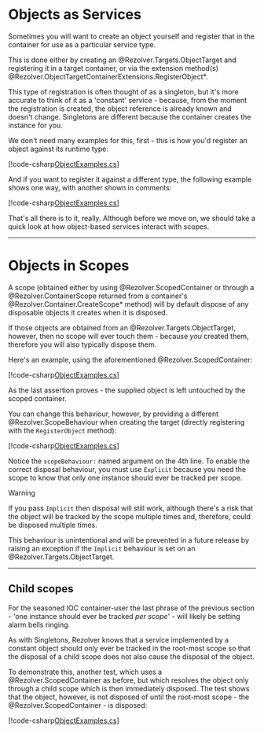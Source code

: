 ﻿# Objects as Services

Sometimes you will want to create an object yourself and register that in the container for use as
a particular service type.

This is done either by creating an @Rezolver.Targets.ObjectTarget and registering it in a target 
container, or via the extension method(s) @Rezolver.ObjectTargetContainerExtensions.RegisterObject*.

This type of registration is often thought of as a singleton, but it's more accurate to think of
it as a 'constant' service - because, from the moment the registration is created, the object reference
is already known and doesn't change.  Singletons are different because the container
creates the instance for you.

We don't need many examples for this, first - this is how you'd register an object against its 
runtime type:

[!code-csharp[ObjectExamples.cs](../../../../test/Rezolver.Tests.Examples/ObjectExamples.cs#example1)]

And if you want to register it against a different type, the following example shows one way, with 
another shown in comments:

[!code-csharp[ObjectExamples.cs](../../../../test/Rezolver.Tests.Examples/ObjectExamples.cs#example2)]

That's all there is to it, really.  Although before we move on, we should take a quick look at how 
object-based services interact with scopes.

* * *

# Objects in Scopes

A scope (obtained either by using @Rezolver.ScopedContainer or through a @Rezolver.ContainerScope returned from a container's 
@Rezolver.Container.CreateScope* method) will by default dispose of any disposable objects it creates when it is disposed.

If those objects are obtained from an @Rezolver.Targets.ObjectTarget, however, then no scope will ever touch them - because *you* created them,
therefore you will also typically dispose them.

Here's an example, using the aforementioned @Rezolver.ScopedContainer:

[!code-csharp[ObjectExamples.cs](../../../../test/Rezolver.Tests.Examples/ObjectExamples.cs#example10)]

As the last assertion proves - the supplied object is left untouched by the scoped container.

You can change this behaviour, however, by providing a different @Rezolver.ScopeBehaviour when creating the target (directly registering with 
the `RegisterObject` method):

[!code-csharp[ObjectExamples.cs](../../../../test/Rezolver.Tests.Examples/ObjectExamples.cs#example11)]

Notice the `scopeBehaviour:` named argument on the 4th line.  To enable the correct disposal behaviour, you must use `Explicit`
because you need the scope to know that only one instance should ever be tracked per scope.

> [!WARNING]
> If you pass `Implicit` then disposal will still work, although there's a risk that the object will be tracked by the scope multiple times
> and, therefore, could be disposed multiple times.
> 
> This behaviour is unintentional and will be prevented in a future release by raising an exception if the `Implicit` 
> behaviour is set on an @Rezolver.Targets.ObjectTarget.

* * *

## Child scopes

For the seasoned IOC container-user the last phrase of the previous section - 'one instance should ever be tracked *per scope*' - will likely be 
setting alarm bells ringing.

As with Singletons, Rezolver knows that a service implemented by a constant object should only ever be tracked in the root-most scope so that the 
disposal of a child scope does not also cause the disposal of the object.

To demonstrate this, another test, which uses a @Rezolver.ScopedContainer as before, but which resolves the object only through a child scope which
is then immediately disposed.  The test shows that the object, however, is not disposed of until the root-most scope - the @Rezolver.ScopedContainer -
is disposed:

[!code-csharp[ObjectExamples.cs](../../../../test/Rezolver.Tests.Examples/ObjectExamples.cs#example11)]